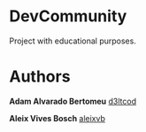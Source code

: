 # DevCommunity
Project with educational purposes.

# Authors

**Adam Alvarado Bertomeu** [d3ltcod](https://github.com/d3ltcod)

**Aleix Vives Bosch** [aleixvb](https://github.com/aleixvb)
